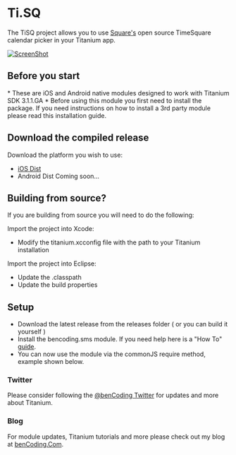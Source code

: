 <h1>Ti.SQ</h1>

The TiSQ project allows you to use [Square's](http://square.github.io) open source TimeSquare calendar picker in your Titanium app.

[![ScreenShot](https://raw.github.com/benbahrenburg/Ti.SQ/master/Screenshots/ios_youtube.png)](http://www.youtube.com/watch?v=HKy7pTjiRx8)

<h2>Before you start</h2>
* These are iOS and Android native modules designed to work with Titanium SDK 3.1.1.GA
* Before using this module you first need to install the package. If you need instructions on how to install a 3rd party module please read this installation guide.

<h2>Download the compiled release</h2>

Download the platform you wish to use:

* [iOS Dist](https://github.com/benbahrenburg/Ti.SQ/tree/master/iOS/dist)
* Android Dist Coming soon...

<h2>Building from source?</h2>

If you are building from source you will need to do the following:

Import the project into Xcode:

* Modify the titanium.xcconfig file with the path to your Titanium installation

Import the project into Eclipse:

* Update the .classpath
* Update the build properties

<h2>Setup</h2>

* Download the latest release from the releases folder ( or you can build it yourself )
* Install the bencoding.sms module. If you need help here is a "How To" [guide](https://wiki.appcelerator.org/display/guides/Configuring+Apps+to+Use+Modules). 
* You can now use the module via the commonJS require method, example shown below.


<h3>Twitter</h3>

Please consider following the [@benCoding Twitter](http://www.twitter.com/benCoding) for updates 
and more about Titanium.

<h3>Blog</h3>

For module updates, Titanium tutorials and more please check out my blog at [benCoding.Com](http://benCoding.com).
